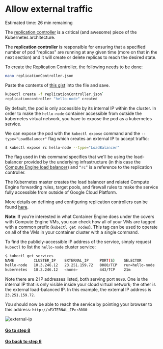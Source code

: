 # Allow external traffic

Estimated time: 26 min remaining

The [replication controller](https://cloud.google.com/container-engine/docs/replicationcontrollers/) is a critical 
(and awesome) piece of the Kubernetes architecture. 

The **replication controller** is responsible for ensuring that a specified number of pod "replicas" are running at any 
given time (more on that in the next section) and it will create or delete replicas to reach the desired state.

To create the Replication Controller, the following needs to be done:
```sh
nano replicationController.json
```

Paste the contents of [this gist](https://gist.github.com/Splaktar/47a76f2dc9e053073e6278bdb5dfec5c) into the file and save.

```sh
kubectl create -f replicationController.json`
replicationcontroller "hello-node" created
```

By default, the pod is only accessible by its internal IP within the cluster. In order to make the `hello-node` container 
accessible from outside the kubernetes virtual network, you have to expose the pod as a kubernetes service.

We can expose the pod with the `kubectl expose` command and the `--type="LoadBalancer"` flag 
which creates an external IP to accept traffic:
```sh
$ kubectl expose rc hello-node --type="LoadBalancer"
```
The flag used in this command specifies that we’ll be using the load-balancer provided by the underlying infrastructure 
(in this case the [Compute Engine load balancer](https://cloud.google.com/compute/docs/load-balancing/)) and 
`“rc”` is a reference to the replication controller.

The Kubernetes master creates the load balancer and related Compute Engine forwarding rules, target pools, and 
firewall rules to make the service fully accessible from outside of Google Cloud Platform.

More details on defining and configuring replication controllers can be found 
[here](https://cloud.google.com/container-engine/docs/replicationcontrollers/operations).

**Note**: If you’re interested in what Container Engine does under the covers with Compute Engine VMs, you can check how 
all of your VMs are tagged with a common prefix (`kubectl get nodes`). This tag can be used to operate on all of the VMs 
in your container cluster with a single command.

To find the publicly-accessible IP address of the service, simply request `kubectl` to list the `hello-node` cluster service:
```sh
$ kubectl get services
NAME         CLUSTER_IP    EXTERNAL_IP     PORT(S)    SELECTOR         AGE
hello-node   10.3.246.12   23.251.159.72   8080/TCP   run=hello-node   53s
kubernetes   10.3.246.12   <none>          443/TCP    21m
```
Note there are 2 IP addresses listed, both serving port `8080`. One is the internal IP that is only visible inside your 
cloud virtual network; the other is the external load-balanced IP. In this example, the external 
IP address is `23.251.159.72`.

You should now be able to reach the service by pointing your browser to this address: `http://<EXTERNAL_IP>:8080`

![external-ip](https://codelabs.developers.google.com/codelabs/hello-kubernetes/img/img-12.png)

#### [Go to step 8](step8.md)
#### [Go back to step 6](step6.md)
